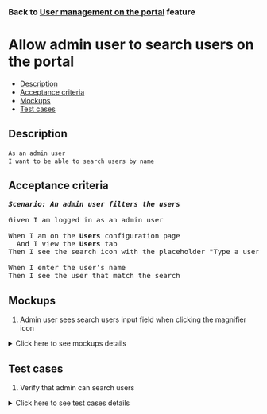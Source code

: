 ### Back to [User management on the portal](../../) feature

# Allow admin user to search users on the portal

- [Description](#description)
- [Acceptance criteria](#acceptance-criteria)
- [Mockups](#mockups)
- [Test cases](#test-cases)

## Description

    As an admin user
    I want to be able to search users by name

## Acceptance criteria

<pre>
<b><i>Scenario: An admin user filters the users</i></b>

Given I am logged in as an admin user

When I am on the <b>Users</b> configuration page
  And I view the <b>Users</b> tab
Then I see the search icon with the placeholder "Type a user name here"

When I enter the user’s name
Then I see the user that match the search
</pre>

## Mockups

1. Admin user sees search users input field when clicking the magnifier icon

<details>
  <summary>Click here to see mockups details</summary>

**1. Admin user sees search users input field when clicking the magnifier icon:**

![Admin user sees search users input field when clicking the magnifier icon](/sports_hub_portal/web_application_features/user_management/images/user_management_page_with_search_input_field.png)

</details>

## Test cases

1. Verify that admin can search users

<details>
  <summary>Click here to see test cases details</summary>

### **#1. Verify that admin can search users on the Users and Admins tabs**

|Preconditions|Steps|Expected result
--------------|-----|----------
|- Log in with admin account</br>- Go to the <b>Users</b> configuration page|1) In the search input, type some text</br>2) Click the <b>Admins</b> tab</br>3) In the search input, type some text|2) The list of users which match the entered text is shown</br>3) The list of admins that match the entered text is shown|
</details>

